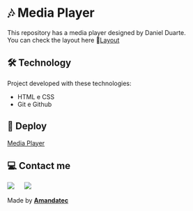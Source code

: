 #  🎶 Media Player

 This repository has a media player designed by Daniel Duarte.<br>
 You can check the layout here 🔗[Layout](https://www.figma.com/file/PALFQzNbAhVvYGOnWIJRgD/%23boraCodar---Desafio-1-(Copy)?t=emlDOZQsJZ6u9sdp-0)

## 🛠️ Technology

Project developed with these technologies:

- HTML e CSS
- Git e Github

## 🚀 Deploy

[Media Player](https://)

##   💻 Contact me

 <a href="https://www.linkedin.com/in/amanda-oliveira-20/" target="_blank"><img src="https://img.shields.io/badge/-LinkedIn-%230077B5?style=for-the-badge&logo=linkedin&logoColor=white" style="margin-right: 2vw" target="_blank"></a>
  <a href="http://discordapp.com/users/Amandatec#4699" target="_blank"><img src="https://img.shields.io/badge/Discord-7289DA?style=for-the-badge&logo=discord&logoColor=white" target="_blank"></a>

 Made by [**Amandatec**](https://www.linkedin.com/in/amanda-oliveira-20/">)